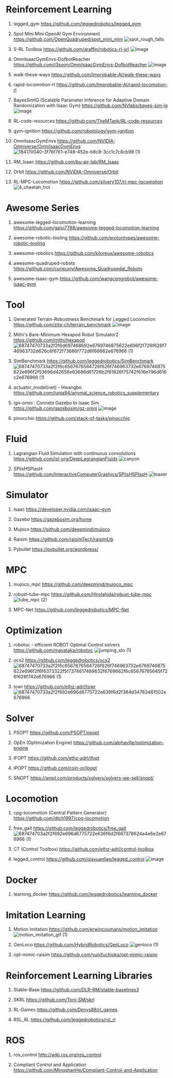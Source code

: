 # Reinforcement Learning
1. legged_gym
https://github.com/leggedrobotics/legged_gym

2. Spot Mini Mini OpenAI Gym Environment
https://github.com/OpenQuadruped/spot_mini_mini
![spot_rough_falls](https://github.com/rlawlsdn1130/Note/assets/88181153/a5d4f5fb-55da-4c52-9298-6db3c04be243)

3. S-RL Toolbox
https://github.com/araffin/robotics-rl-srl
![image](https://github.com/rlawlsdn1130/Note/assets/88181153/efa6b061-cc8d-4f9e-a067-ef4b61dd6e18)

4. OmniIsaacGymEnvs-DofbotReacher
https://github.com/j3soon/OmniIsaacGymEnvs-DofbotReacher
![image](https://github.com/rlawlsdn1130/Note/assets/88181153/c53cba87-2a29-415e-a36b-7bc9d49b84f9)

5. walk-these-ways
https://github.com/Improbable-AI/walk-these-ways

6. rapid-locomotion-rl
https://github.com/Improbable-AI/rapid-locomotion-rl

7. BayesSimIG  (Scalable Parameter Inference for Adaptive Domain Randomization with Isaac Gym)
https://github.com/NVlabs/bayes-sim-ig
![image](https://github.com/rlawlsdn1130/Note/assets/88181153/775a067f-ad85-486d-aff5-ab8a28915ec8)

8. RL-code-resources
https://github.com/TheMTank/RL-code-resources

9. gym-ignition
https://github.com/robotology/gym-ignition

10. OmniIsaacGymEnvs
https://github.com/NVIDIA-Omniverse/OmniIsaacGymEnvs
![184170040-3f76f761-e748-452e-b8c8-3cc1c7c8cb98 (1)](https://github.com/rlawlsdn1130/Note/assets/88181153/c1c4a77d-c50e-4d95-adaa-a558b2891a9e)

11. RM_Isaac
https://github.com/bu-air-lab/RM_Isaac

12. Orbit
https://github.com/NVIDIA-Omniverse/Orbit

13. RL-MPC-Locomotion
https://github.com/silvery107/rl-mpc-locomotion
![4_cheetah_trot](https://github.com/rlawlsdn1130/Note/assets/88181153/48f61a71-2bbd-44ce-ad93-6a68388f230b)

# Awesome Series
1. awesome-legged-locomotion-learning
https://github.com/gaiyi7788/awesome-legged-locomotion-learning

2. awesome-robotic-tooling
https://github.com/protontypes/awesome-robotic-tooling

3. awesome-robotics
https://github.com/kiloreux/awesome-robotics

4. awesome-quadruped-robots
https://github.com/curieuxjy/Awesome_Quadrupedal_Robots

5. awesome-isaac-gym
https://github.com/wangcongrobot/awesome-isaac-gym

# Tool
1. Generated Terrain-Robustness Benchmark for Legged Locomotion
https://github.com/zita-ch/terrain_benchmark
![image](https://github.com/rlawlsdn1130/Note/assets/88181153/a8287fd8-33f0-41fd-9105-520342416380)

2. Mithi's Bare-Minimum Hexapod Robot Simulator2
https://github.com/mithi/hexapod
![68747470733a2f2f6d697468692e6769746875622e696f2f726f626f746963732d626c6f672f73686f772d6f66662e676966 (1)](https://github.com/rlawlsdn1130/Note/assets/88181153/7a14a4ff-fe9a-449f-93ac-e924992c93a3)

3. SimBenchmark
https://github.com/leggedrobotics/SimBenchmark
![68747470733a2f2f6c6567676564726f626f746963732e6769746875622e696f2f53696d42656e63686d61726b2f61626f75742f616e796d616c2e676966 (1)](https://github.com/rlawlsdn1130/Note/assets/88181153/03c46d9d-60d3-407c-b972-cc404c6b2516)

4. actuator_model(net) - Hwangbo
https://github.com/junja94/anymal_science_robotics_supplementary

5. ign-omni : Connets Gazebo to Isaac Sim
https://github.com/gazebosim/gz-omni
![image](https://github.com/rlawlsdn1130/Note/assets/88181153/0ebd2c7c-3437-42f8-861d-025944c3c001)

6. pinocchio
https://github.com/stack-of-tasks/pinocchio

# Fluid
1. Lagrangian Fluid Simulation with continuous convolutions
https://github.com/isl-org/DeepLagrangianFluids
![canyon](https://github.com/rlawlsdn1130/Note/assets/88181153/bde8fac3-a46f-406c-9cfc-4d0db4333262)

2. SPlisHSPlasH
https://github.com/InteractiveComputerGraphics/SPlisHSPlasH
![teaser](https://github.com/rlawlsdn1130/Note/assets/88181153/61f2a9b4-5f27-4476-9893-040b795c3364)

# Simulator
1. Isaac
https://developer.nvidia.com/isaac-gym

2. Gazebo
https://gazebosim.org/home

3. Mujoco
https://github.com/deepmind/mujoco

4. Raisim
https://github.com/raisimTech/raisimLib

5. Pybullet
https://pybullet.org/wordpress/

# MPC
1. mujoco_mpc
https://github.com/deepmind/mujoco_mpc

2. robust-tube-mpc
https://github.com/HiroIshida/robust-tube-mpc
![tube_mpc (2)](https://github.com/rlawlsdn1130/Note/assets/88181153/09646307-659c-40b5-b5c6-b28b9c3462ab)

3. MPC-Net
https://github.com/leggedrobotics/MPC-Net

# Optimization
1. robotoc - efficient ROBOT Optimal Control solvers
https://github.com/mayataka/robotoc
![jumping_sto (1)](https://github.com/rlawlsdn1130/Note/assets/88181153/a4ae8aff-be2b-4c58-ba99-ce857fa13cda)

2. ocs2
https://github.com/leggedrobotics/ocs2
![68747470733a2f2f6c6567676564726f626f746963732e6769746875622e696f2f6f6373322f5f7374617469632f6769662f6c65676765645f726f626f742e676966 (1)](https://github.com/rlawlsdn1130/Note/assets/88181153/41438640-7da8-4ea1-a016-c8b9f51a95a3)

3. towr
https://github.com/ethz-adrl/towr
![68747470733a2f2f692e696d6775722e636f6d2f384d34763461502e676966](https://github.com/rlawlsdn1130/Note/assets/88181153/ca3d7828-8f45-428e-aab6-5d135328ed0d)


# Solver
1. PSOPT
https://github.com/PSOPT/psopt

2. OpEn (Optimization Engine)
https://github.com/alphaville/optimization-engine

3. IFOPT
https://github.com/ethz-adrl/ifopt

4. IPOPT
https://github.com/coin-or/Ipopt

5. SNOPT
https://ampl.com/products/solvers/solvers-we-sell/snopt/

# Locomotion
1. cpg-locomotion (Central Pattern Generator)
https://github.com/dtch1997/cpg-locomotion

2. free_gait
https://github.com/leggedrobotics/free_gait
![687474703a2f2f692e696d6775722e636f6d2f667378624a4e6e2e676966 (1)](https://github.com/rlawlsdn1130/Note/assets/88181153/4db23083-f6cc-4c59-9627-07115febcb38)

3. CT (Control Toolbox)
https://github.com/ethz-adrl/control-toolbox

4. legged_control
https://github.com/qiayuanliao/legged_control
![image](https://github.com/rlawlsdn1130/Note/assets/88181153/8fb73c90-fc5e-4e48-81d9-540bc14eb1e0)

# Docker
1. learning_docker
https://github.com/leggedrobotics/learning_docker

# Imitation Learning
1. Motion Imitation
https://github.com/erwincoumans/motion_imitation
![motion_imitation_gif (1)](https://github.com/rlawlsdn1130/Note/assets/88181153/2b3c8be5-e519-4cf1-8b48-0de016719074)

2. GenLoco
https://github.com/HybridRobotics/GenLoco
![genloco (1)](https://github.com/rlawlsdn1130/Note/assets/88181153/a31df9fc-0ebb-4c97-b49c-84a336255045)

3. opt-mimic-raisim
https://github.com/yunifuchioka/opt-mimic-raisim

# Reinforcement Learning Libraries
1. Stable-Base
https://github.com/DLR-RM/stable-baselines3

2. SKRL
https://github.com/Toni-SM/skrl

3. RL-Games
https://github.com/Denys88/rl_games

4. RSL_RL
https://github.com/leggedrobotics/rsl_rl

# ROS
1. ros_control
http://wiki.ros.org/ros_control

2. Compliant Control and Application
https://github.com/MingshanHe/Compliant-Control-and-Application
